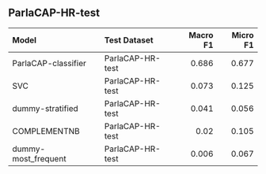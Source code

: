 ## ParlaCAP-HR-test

| Model               | Test Dataset     |   Macro F1 |   Micro F1 |
|:--------------------|:-----------------|-----------:|-----------:|
| ParlaCAP-classifier | ParlaCAP-HR-test |      0.686 |      0.677 |
| SVC                 | ParlaCAP-HR-test |      0.073 |      0.125 |
| dummy-stratified    | ParlaCAP-HR-test |      0.041 |      0.056 |
| COMPLEMENTNB        | ParlaCAP-HR-test |      0.02  |      0.105 |
| dummy-most_frequent | ParlaCAP-HR-test |      0.006 |      0.067 |
